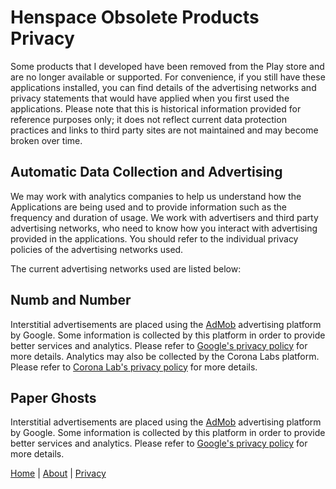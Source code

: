 # Henspace Obsolete Products Privacy

Some products that I developed have been removed from the Play store and are no longer available or supported. For convenience, if you still have these applications installed, you can find details of the advertising networks and privacy statements that would have applied when you first used the applications. Please note that this is historical information provided for reference purposes only; it does not reflect current data protection practices and links to third party sites are not maintained and may become broken over time.

## Automatic Data Collection and Advertising

We may work with analytics companies to help us understand how the Applications are being used and to provide information such as the frequency and duration of usage. We work with advertisers and third party advertising networks, who need to know how you interact with advertising provided in the applications. You should refer to the individual privacy policies of the advertising networks used.

The current advertising networks used are listed below:

## Numb and Number

Interstitial advertisements are placed using the [AdMob](http://www.google.com/admob/#subid=emea-sem) advertising platform by Google. Some information is collected by this platform in order to provide better services and analytics. Please refer to [Google's privacy policy](https://www.google.com/policies/privacy/) for more details. Analytics may also be collected by the Corona Labs platform. Please refer to [Corona Lab's privacy policy](http://coronalabs.com/privacy-policy/privacy-policy-for-app-users/) for more details.

## Paper Ghosts

Interstitial advertisements are placed using the [AdMob](http://www.google.com/admob/#subid=emea-sem) advertising platform by Google. Some information is collected by this platform in order to provide better services and analytics. Please refer to [Google's privacy policy](https://www.google.com/policies/privacy/) for more details.

[Home](index.md) | [About](about.md) | [Privacy](privacy.md)
